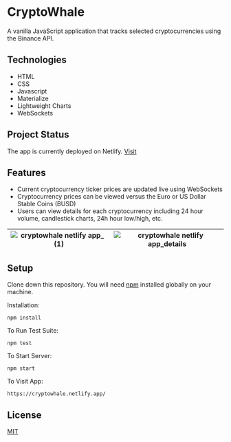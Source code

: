 # CryptoWhale

A vanilla JavaScript application that tracks selected cryptocurrencies using the Binance API.

## Technologies

- HTML
- CSS
- Javascript
- Materialize
- Lightweight Charts
- WebSockets

## Project Status

The app is currently deployed on Netlify. [Visit](https://cryptowhale.netlify.app/)

## Features

- Current cryptocurrency ticker prices are updated live using WebSockets
- Cryptocurrency prices can be viewed versus the Euro or US Dollar Stable Coins (BUSD)
- Users can view details for each cryptocurrency including 24 hour volume, candlestick charts, 24h hour low/high, etc.

| ![cryptowhale netlify app_ (1)](https://user-images.githubusercontent.com/20817675/123089964-837cc900-d41f-11eb-9b11-87824c1b1739.png) | ![cryptowhale netlify app_details](https://user-images.githubusercontent.com/20817675/123090062-9db6a700-d41f-11eb-946c-63a7544c71d7.png) |
| -------------------------------------------------------------------------------------------------------------------------------------- | ----------------------------------------------------------------------------------------------------------------------------------------- |

## Setup

Clone down this repository. You will need [npm](https://nodejs.org/en/download/) installed globally on your machine.

Installation:

`npm install`

To Run Test Suite:

`npm test`

To Start Server:

`npm start`

To Visit App:

`https://cryptowhale.netlify.app/`

## License

[MIT](https://choosealicense.com/licenses/mit/)
